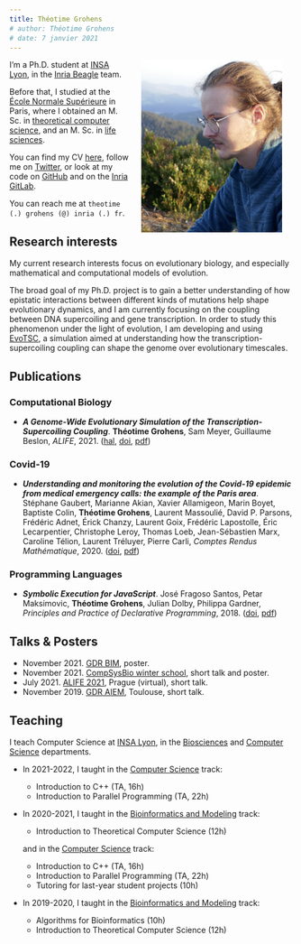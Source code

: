 ```yaml
---
title: Théotime Grohens
# author: Théotime Grohens
# date: 7 janvier 2021
---
```


<img src="./img/photo.jpg" width="250" align="right" style="margin:0px 20px">

I’m a Ph.D. student at [INSA Lyon](https://www.insa-lyon.fr/), in the [Inria Beagle](https://team.inria.fr/beagle/) team.

Before that, I studied at the [École Normale Supérieure](https://www.ens.psl.eu) in Paris, where I obtained an M. Sc. in [theoretical computer science](https://wikimpri.dptinfo.ens-cachan.fr/doku.php), and an M. Sc. in [life sciences](https://www.enseignement.biologie.ens.fr/spip.php?rubrique11).

You can find my CV [here](./pdf/resume.pdf), follow me on [Twitter](https://twitter.com/tgrohens), or look at my code on [GitHub](https://github.com/tgrohens) and on the [Inria GitLab](https://gitlab.inria.fr/tgrohens).

You can reach me at `theotime (.) grohens (@) inria (.) fr`.

## Research interests

My current research interests focus on evolutionary biology, and especially mathematical and computational models of evolution.

The broad goal of my Ph.D. project is to gain a better understanding of how epistatic interactions between different kinds of mutations help shape evolutionary dynamics, and I am currently focusing on the coupling between DNA supercoiling and gene transcription.
In order to study this phenomenon under the light of evolution, I am developing and using [EvoTSC](https://gitlab.inria.fr/tgrohens/evotsc), a simulation aimed at understanding how the transcription-supercoiling coupling can shape the genome over evolutionary timescales.

## Publications

### Computational Biology

* **_A Genome-Wide Evolutionary Simulation of the Transcription-Supercoiling Coupling_**.
**Théotime Grohens**, Sam Meyer, Guillaume Beslon, _ALIFE_, 2021. ([hal](https://hal.archives-ouvertes.fr/hal-03242696), [doi](https://doi.org/10.1162/isal_a_00434), [pdf](./pdf/alife21.pdf))

### Covid-19

* **_Understanding and monitoring the evolution of the Covid-19 epidemic from medical emergency calls: the example of the Paris area_**.
Stéphane Gaubert, Marianne Akian, Xavier Allamigeon, Marin Boyet, Baptiste Colin, **Théotime Grohens**, Laurent Massoulié, David P. Parsons, Frédéric Adnet, Érick Chanzy, Laurent Goix, Frédéric Lapostolle, Éric Lecarpentier, Christophe Leroy, Thomas Loeb, Jean-Sébastien Marx, Caroline Télion, Laurent Tréluyer, Pierre Carli, _Comptes Rendus Mathématique_, 2020. ([doi](https://doi.org/10.5802/crmath.99), [pdf](./pdf/crm20.pdf))

### Programming Languages

* **_Symbolic Execution for JavaScript_**.
José Fragoso Santos, Petar Maksimovic, **Théotime Grohens**, Julian Dolby, Philippa Gardner, _Principles and Practice of Declarative Programming_, 2018. ([doi](https://doi.org/10.1145/3236950.3236956), [pdf](./pdf/ppdp18.pdf))


## Talks & Posters

* November 2021. [GDR BIM](https://www.gdr-bim.cnrs.fr/journees-du-gdr-bim-2021/), poster.
* November 2021. [CompSysBio winter school](https://project.inria.fr/compsysbio2021/), short talk and poster.
* July 2021. [ALIFE 2021](https://www.robot100.cz/alife2021/), Prague (virtual), short talk.
* November 2019. [GDR AIEM](https://aiem2019.sciencesconf.org/program), Toulouse, short talk.

## Teaching

I teach Computer Science at [INSA Lyon](https://www.insa-lyon.fr/), in the [Biosciences](https://biosciences.insa-lyon.fr/) and [Computer Science](https://if.insa-lyon.fr/) departments.

* In 2021-2022, I taught in the [Computer Science](https://if.insa-lyon.fr/fr/content/formation) track:
  * Introduction to C++ (TA, 16h)
  * Introduction to Parallel Programming (TA, 22h)

* In 2020-2021, I taught in the [Bioinformatics and Modeling](https://biosciences.insa-lyon.fr/fr/content/parcours-bioinformatique-et-modelisation) track:

  * Introduction to Theoretical Computer Science (12h)

  and in the [Computer Science](https://if.insa-lyon.fr/fr/content/formation) track:

  * Introduction to C++ (TA, 16h)
  * Introduction to Parallel Programming (TA, 22h)
  * Tutoring for last-year student projects (10h)

* In 2019-2020, I taught in the [Bioinformatics and Modeling](https://biosciences.insa-lyon.fr/fr/content/parcours-bioinformatique-et-modelisation) track:
  * Algorithms for Bioinformatics (10h)
  * Introduction to Theoretical Computer Science (12h)
